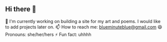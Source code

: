 ## Hi there 👋

🔭 I'm currently working on building a site for my art and poems. I would like to add projects later on. 
📫 How to reach me: blueminuteblue@gmail.com
😄 Pronouns: she/her/hers
⚡ Fun fact: uhhhh 
##
